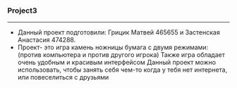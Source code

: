 ### Project3
- - -
- Данный проект подготовили: Грицик Матвей 465655 и Застенская Анастасия 474288.
- Проект- это игра камень ножницы бумага с двумя режимами: 
(против компьютера и против другого игрока) Также игра обладает очень удобным и красивым интерфейсом
Данный проект можно использовать, чтобы занять себя чем-то когда у тебя нет интернета, или повеселиться с друзьями

